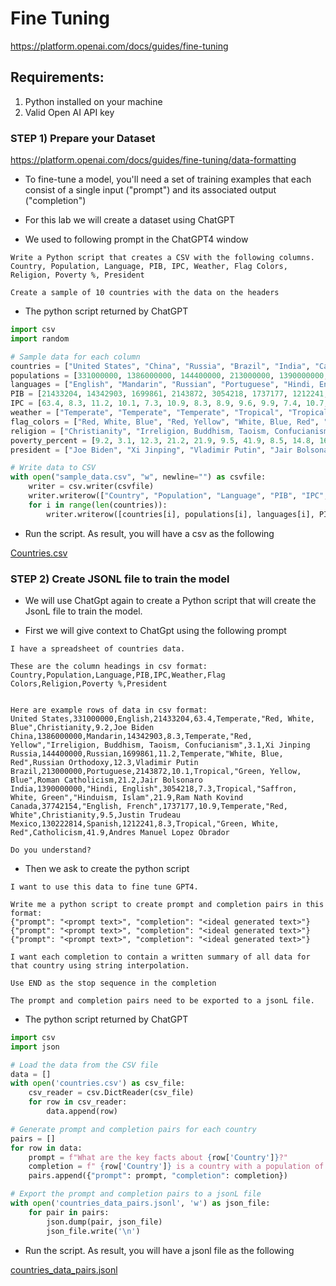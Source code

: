 # Fine Tuning

https://platform.openai.com/docs/guides/fine-tuning

## Requirements:

1. Python installed on your machine
2. Valid Open AI API key
 
### STEP 1) Prepare your Dataset
https://platform.openai.com/docs/guides/fine-tuning/data-formatting

* To fine-tune a model, you'll need a set of training examples that each consist of a single input ("prompt") and its associated output ("completion")

* For this lab we will create a dataset using ChatGPT

* We used to following prompt in the ChatGPT4 window

``` text
Write a Python script that creates a CSV with the following columns.
Country, Population, Language, PIB, IPC, Weather, Flag Colors, Religion, Poverty %, President

Create a sample of 10 countries with the data on the headers
```

- The python script returned by ChatGPT 

``` python
import csv
import random

# Sample data for each column
countries = ["United States", "China", "Russia", "Brazil", "India", "Canada", "Mexico", "France", "Germany", "Japan", "Australia", "South Korea", "Egypt", "Nigeria", "South Africa","Spain", "Italy", "Netherlands", "Argentina", "Chile", "Thailand", "Indonesia", "Poland", "Sweden", "Switzerland", "Norway", "Finland", "Denmark", "Ireland", "Portugal", "Austria", "Belgium", "Greece", "Czech Republic", "Hungary"]
populations = [331000000, 1386000000, 144400000, 213000000, 1390000000,37742154, 130222814, 67413000, 83190556, 126476461, 25687041, 51709098, 104258327, 211400708, 60041925, 46754778, 60252824, 17173000, 45376763, 19458310, 69799978, 271350000, 38476957, 10175214, 8715625, 5367580, 5540720, 5818553, 4982900, 10276617, 8917205, 11589623, 10746740, 10708981, 9745900]
languages = ["English", "Mandarin", "Russian", "Portuguese", "Hindi, English", "English, French", "Spanish", "French", "German", "Japanese", "English", "Korean", "Arabic", "English", "Zulu, Xhosa, Afrikaans", "Spanish", "Italian", "Dutch", "Spanish", "Spanish", "Thai", "Indonesian", "Polish", "Swedish", "German, French, Italian, Romansh", "Norwegian", "Finnish", "Danish", "English, Irish", "Portuguese", "German", "Dutch, French, German", "Greek", "Czech", "Hungarian"]
PIB = [21433204, 14342903, 1699861, 2143872, 3054218, 1737177, 1212241, 2844985, 4135497, 5172526, 1532089, 1782355, 303626, 448125, 296219, 1368196, 2108546, 912924, 451338, 298796, 543605, 1130441, 614319, 538957, 705874, 403212, 236225, 306118, 393875, 230427, 482842, 528207, 209853, 248625, 173025]
IPC = [63.4, 8.3, 11.2, 10.1, 7.3, 10.9, 8.3, 8.9, 9.6, 9.9, 7.4, 10.7, 4.0, 1.9, 4.1, 8.6, 8.5, 10.4, 9.9, 7.1, 4.7, 4.1, 7.2, 10.2, 9.0, 11.0, 10.7, 10.6, 10.9, 9.5, 9.9, 10.2, 8.2, 9.5, 9.7]
weather = ["Temperate", "Temperate", "Temperate", "Tropical", "Tropical", "Temperate", "Tropical", "Temperate", "Temperate", "Temperate", "Temperate", "Temperate", "Desert", "Tropical", "Temperate", "Mediterranean", "Mediterranean", "Temperate", "Temperate", "Temperate", "Tropical", "Tropical", "Temperate", "Temperate", "Temperate", "Temperate", "Temperate", "Temperate", "Temperate", "Mediterranean", "Temperate", "Temperate", "Mediterranean", "Temperate", "Temperate"]
flag_colors = ["Red, White, Blue", "Red, Yellow", "White, Blue, Red", "Green, Yellow, Blue", "Saffron, White, Green", "Red, White", "Green, White, Red", "Blue, White, Red", "Black, Red, Gold", "White, Red", "Blue, White, Red", "White, Black, Red", "Black, White, Red", "Green, White, Green", "Black, White, Green", "Red, Yellow", "Green, White, Red", "Red, White, Blue", "Blue, White", "Red, White, Blue", "Red, White, Blue", "Red, White", "White, Red", "Blue, Yellow", "Red, White", "Red, White, Blue", "Blue, White", "Red, White", "Green, White, Orange", "Green, Red", "Red, White, Red", "Black, Yellow, Red", "Blue, White", "Red, White, Blue", "Red, White, Green"]
religion = ["Christianity", "Irreligion, Buddhism, Taoism, Confucianism", "Russian Orthodoxy", "Roman Catholicism", "Hinduism, Islam", "Christianity", "Catholicism", "Christianity", "Christianity", "Shintoism, Buddhism", "Christianity", "Christianity, Buddhism", "Islam", "Christianity", "Christianity", "Christianity", "Christianity", "Christianity", "Christianity", "Christianity", "Buddhism", "Islam", "Christianity", "Christianity", "Christianity", "Christianity", "Christianity", "Christianity", "Christianity", "Christianity", "Christianity", "Christianity", "Christianity", "Christianity", "Christianity"]
poverty_percent = [9.2, 3.1, 12.3, 21.2, 21.9, 9.5, 41.9, 8.5, 14.8, 16.1, 13.6, 13.5, 32.5, 40.1, 25.2, 21.5, 10.9, 8.6, 32.0, 8.6, 7.8, 9.2, 3.5, 8.3, 6.2, 4.6, 5.5, 6.2, 12.8, 17.3, 3.3, 6.0, 34.0, 9.6, 11.6]
president = ["Joe Biden", "Xi Jinping", "Vladimir Putin", "Jair Bolsonaro", "Ram Nath Kovind", "Justin Trudeau", "Andrés Manuel López Obrador", "Emmanuel Macron", "Frank-Walter Steinmeier", "Naruhito", "Scott Morrison", "Moon Jae-in", "Abdel Fattah el-Sisi", "Muhammadu Buhari", "Cyril Ramaphosa", "Pedro Sánchez", "Sergio Mattarella", "Mark Rutte", "Alberto Fernández", "Sebastián Piñera", "Maha Vajiralongkorn", "Joko Widodo", "Andrzej Duda", "Stefan Löfven", "Guy Parmelin", "Halldór Ásgrímsson", "Sauli Niinistö", "Mette Frederiksen", "Michael D. Higgins", "Marcelo Rebelo de Sousa", "Alexander Van der Bellen", "Philippe of Belgium", "Katerina Sakellaropoulou", "Miloš Zeman", "János Áder"]

# Write data to CSV
with open("sample_data.csv", "w", newline="") as csvfile:
    writer = csv.writer(csvfile)
    writer.writerow(["Country", "Population", "Language", "PIB", "IPC", "Weather", "Flag Colors", "Religion", "Poverty %", "President"])
    for i in range(len(countries)):
        writer.writerow([countries[i], populations[i], languages[i], PIB[i], IPC[i], weather[i], flag_colors[i], religion[i], poverty_percent[i], president[i]])

```

* Run the script. As result, you will have a csv as the following

[Countries.csv](https://github.com/elephantscale/OpenAI-labs/blob/09f74455f331e6d51af65782f9556e084513002c/02%20-%20Fine%20Tunning/countries.csv)

### STEP 2) Create JSONL file to train the model

- We will use ChatGpt again to create a Python script that will create the JsonL file to train the model.

- First we will give context to ChatGpt using the following prompt

``` 
I have a spreadsheet of countries data. 

These are the column headings in csv format:
Country,Population,Language,PIB,IPC,Weather,Flag Colors,Religion,Poverty %,President


Here are example rows of data in csv format:
United States,331000000,English,21433204,63.4,Temperate,"Red, White, Blue",Christianity,9.2,Joe Biden
China,1386000000,Mandarin,14342903,8.3,Temperate,"Red, Yellow","Irreligion, Buddhism, Taoism, Confucianism",3.1,Xi Jinping
Russia,144400000,Russian,1699861,11.2,Temperate,"White, Blue, Red",Russian Orthodoxy,12.3,Vladimir Putin
Brazil,213000000,Portuguese,2143872,10.1,Tropical,"Green, Yellow, Blue",Roman Catholicism,21.2,Jair Bolsonaro
India,1390000000,"Hindi, English",3054218,7.3,Tropical,"Saffron, White, Green","Hinduism, Islam",21.9,Ram Nath Kovind
Canada,37742154,"English, French",1737177,10.9,Temperate,"Red, White",Christianity,9.5,Justin Trudeau
Mexico,130222814,Spanish,1212241,8.3,Tropical,"Green, White, Red",Catholicism,41.9,Andres Manuel Lopez Obrador

Do you understand?
```

- Then we ask to create the python script

``` 
I want to use this data to fine tune GPT4. 

Write me a python script to create prompt and completion pairs in this format:
{"prompt": "<prompt text>", "completion": "<ideal generated text>"}
{"prompt": "<prompt text>", "completion": "<ideal generated text>"}
{"prompt": "<prompt text>", "completion": "<ideal generated text>"}

I want each completion to contain a written summary of all data for that country using string interpolation. 

Use END as the stop sequence in the completion

The prompt and completion pairs need to be exported to a jsonL file.
``` 

- The python script returned by ChatGPT

``` python
import csv
import json

# Load the data from the CSV file
data = []
with open('countries.csv') as csv_file:
    csv_reader = csv.DictReader(csv_file)
    for row in csv_reader:
        data.append(row)

# Generate prompt and completion pairs for each country
pairs = []
for row in data:
    prompt = f"What are the key facts about {row['Country']}?"
    completion = f" {row['Country']} is a country with a population of {row['Population']} and the official language is {row['Language']}. The country has a GDP of {row['PIB']} and a per capita income of {row['IPC']}. The climate in {row['Country']} is {row['Weather']}. The flag of {row['Country']} has the colors {row['Flag Colors']}. The predominant religion in {row['Country']} is {row['Religion']} and the poverty rate is {row['Poverty %']}. The current president is {row['President']}. END"
    pairs.append({"prompt": prompt, "completion": completion})

# Export the prompt and completion pairs to a jsonL file
with open('countries_data_pairs.jsonl', 'w') as json_file:
    for pair in pairs:
        json.dump(pair, json_file)
        json_file.write('\n')    
```

- Run the script. As result, you will have a jsonl file as the following

[countries_data_pairs.jsonl](https://github.com/elephantscale/OpenAI-labs/blob/d39ce7caeed2ffd9e6870dd2749c868c3d9e7a27/02%20-%20Fine%20Tunning/countries_data_pairs.jsonl)
